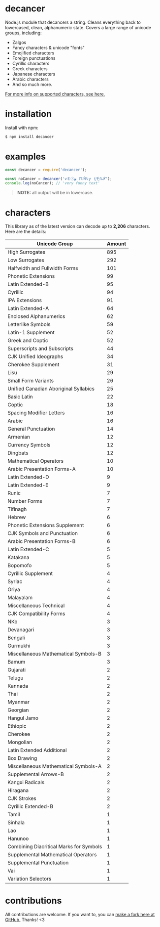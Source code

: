 # decancer
Node.js module that decancers a string. Cleans everything back to lowercased, clean, alphanumeric state. Covers a large range of unicode groups, including:

- Zalgos
- Fancy characters & unicode "fonts"
- Emojified characters
- Foreign punctuations
- Cyrillic characters
- Greek characters
- Japanese characters
- Arabic characters
- And so much more.

[For more info on supported characters, see here.](#characters)

# installation
Install with npm:
```bash
$ npm install decancer
```

# examples
```js
const decancer = require('decancer');

const noCancer = decancer('vＥⓡ𝔂 𝔽𝕌Ňℕｙ ţ乇𝕏𝓣');
console.log(noCancer); // 'very funny text'
```
> **NOTE:** all output will be in lowercase.

# characters
This library as of the latest version can decode up to **2,206** characters. Here are the details:

| Unicode Group | Amount |
|-----|-----|
| High Surrogates | 895 |
| Low Surrogates | 292 |
| Halfwidth and Fullwidth Forms | 101 |
| Phonetic Extensions | 99 |
| Latin Extended-B | 95 |
| Cyrillic | 94 |
| IPA Extensions | 91 |
| Latin Extended-A | 64 |
| Enclosed Alphanumerics | 62 |
| Letterlike Symbols | 59 |
| Latin-1 Supplement | 52 |
| Greek and Coptic | 52 |
| Superscripts and Subscripts | 44 |
| CJK Unified Ideographs | 34 |
| Cherokee Supplement | 31 |
| Lisu | 29 |
| Small Form Variants | 26 |
| Unified Canadian Aboriginal Syllabics | 25 |
| Basic Latin | 22 |
| Coptic | 18 |
| Spacing Modifier Letters | 16 |
| Arabic | 16 |
| General Punctuation | 14 |
| Armenian | 12 |
| Currency Symbols | 12 |
| Dingbats | 12 |
| Mathematical Operators | 10 |
| Arabic Presentation Forms-A | 10 |
| Latin Extended-D | 9 |
| Latin Extended-E | 9 |
| Runic | 7 |
| Number Forms | 7 |
| Tifinagh | 7 |
| Hebrew | 6 |
| Phonetic Extensions Supplement | 6 |
| CJK Symbols and Punctuation | 6 |
| Arabic Presentation Forms-B | 6 |
| Latin Extended-C | 5 |
| Katakana | 5 |
| Bopomofo | 5 |
| Cyrillic Supplement | 4 |
| Syriac | 4 |
| Oriya | 4 |
| Malayalam | 4 |
| Miscellaneous Technical | 4 |
| CJK Compatibility Forms | 4 |
| NKo | 3 |
| Devanagari | 3 |
| Bengali | 3 |
| Gurmukhi | 3 |
| Miscellaneous Mathematical Symbols-B | 3 |
| Bamum | 3 |
| Gujarati | 2 |
| Telugu | 2 |
| Kannada | 2 |
| Thai | 2 |
| Myanmar | 2 |
| Georgian | 2 |
| Hangul Jamo | 2 |
| Ethiopic | 2 |
| Cherokee | 2 |
| Mongolian | 2 |
| Latin Extended Additional | 2 |
| Box Drawing | 2 |
| Miscellaneous Mathematical Symbols-A | 2 |
| Supplemental Arrows-B | 2 |
| Kangxi Radicals | 2 |
| Hiragana | 2 |
| CJK Strokes | 2 |
| Cyrillic Extended-B | 2 |
| Tamil | 1 |
| Sinhala | 1 |
| Lao | 1 |
| Hanunoo | 1 |
| Combining Diacritical Marks for Symbols | 1 |
| Supplemental Mathematical Operators | 1 |
| Supplemental Punctuation | 1 |
| Vai | 1 |
| Variation Selectors | 1 |

# contributions
All contributions are welcome. If you want to, you can [make a fork here at GitHub.](https://github.com/vierofernando/decancer/fork) Thanks! &lt;3
